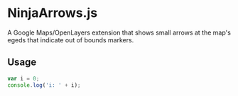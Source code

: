 NinjaArrows.js
==============

A Google Maps/OpenLayers extension that shows small arrows at the map's egeds that indicate out of bounds markers.

Usage
-----


```javascript
var i = 0;
console.log('i: ' + i);
```
